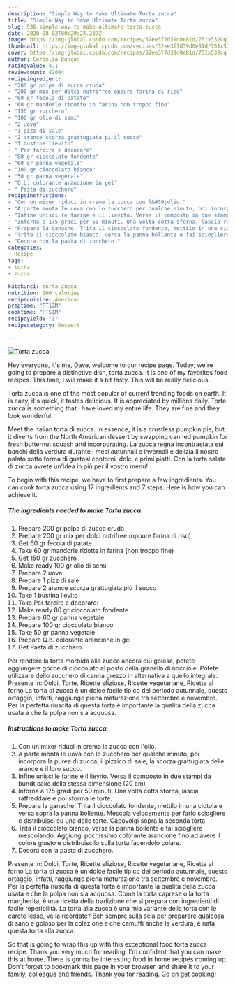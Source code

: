 ```yaml
---
description: "Simple Way to Make Ultimate Torta zucca"
title: "Simple Way to Make Ultimate Torta zucca"
slug: 936-simple-way-to-make-ultimate-torta-zucca
date: 2020-08-02T00:29:24.287Z
image: https://img-global.cpcdn.com/recipes/32ee3f7d39d0e81d/751x532cq70/torta-zucca-recipe-main-photo.jpg
thumbnail: https://img-global.cpcdn.com/recipes/32ee3f7d39d0e81d/751x532cq70/torta-zucca-recipe-main-photo.jpg
cover: https://img-global.cpcdn.com/recipes/32ee3f7d39d0e81d/751x532cq70/torta-zucca-recipe-main-photo.jpg
author: Cordelia Duncan
ratingvalue: 4.1
reviewcount: 42004
recipeingredient:
- "200 gr polpa di zucca cruda"
- "200 gr mix per dolci nutrifree oppure farina di riso"
- "60 gr fecola di patate"
- "60 gr mandorle ridotte in farina non troppo fine"
- "150 gr zucchero"
- "100 gr olio di semi"
- "2 uova"
- "1 pizz di sale"
- "2 arance scorza grattugiata pi il succo"
- "1 bustina lievito"
- " Per farcire e decorare"
- "80 gr cioccolato fondente"
- "60 gr panna vegetale"
- "100 gr cioccolato bianco"
- "50 gr panna vegetale"
- "Q.b. colorante arancione in gel"
- " Pasta di zucchero"
recipeinstructions:
- "Con un mixer riduci in crema la zucca con l&#39;olio."
- "A parte monta le uova con lo zucchero per qualche minuto, poi incorpora la purea di zucca, il pizzico di sale, la scorza grattugiata delle arance e il loro succo."
- "Infine unisci le farine e il lievito. Versa il composto in due stampi da bundt cake della stessa dimensione (20 cm)"
- "Inforna a 175 gradi per 50 minuti. Una volta cotta sforna, lascia raffreddare e poi sforma le torte."
- "Prepara la ganache. Trita il cioccolato fondente, mettilo in una ciotola e versa sopra la panna bollente. Mescola velocemente per farlo sciogliere e distribuisci su una delle torte. Capovolgi sopra la seconda torta."
- "Trita il cioccolato bianco, versa la panna bollente e fai sciogliere mescolando. Aggiungi pochissimo colorante arancione fino ad avere il colore giusto e distribuiscilo sulla torta facendolo colare."
- "Decora con la pasta di zucchero."
categories:
- Recipe
tags:
- torta
- zucca

katakunci: torta zucca 
nutrition: 100 calories
recipecuisine: American
preptime: "PT12M"
cooktime: "PT51M"
recipeyield: "3"
recipecategory: Dessert

---
```



![Torta zucca](https://img-global.cpcdn.com/recipes/32ee3f7d39d0e81d/751x532cq70/torta-zucca-recipe-main-photo.jpg)

Hey everyone, it's me, Dave, welcome to our recipe page. Today, we're going to prepare a distinctive dish, torta zucca. It is one of my favorites food recipes. This time, I will make it a bit tasty. This will be really delicious.

Torta zucca is one of the most popular of current trending foods on earth. It is easy, it's quick, it tastes delicious. It is appreciated by millions daily. Torta zucca is something that I have loved my entire life. They are fine and they look wonderful.

Meet the Italian torta di zucca. In essence, it is a crustless pumpkin pie, but it diverts from the North American dessert by swapping canned pumpkin for fresh butternut squash and incorporating. La zucca regna incontrastata sui banchi della verdura durante i mesi autunnali e invernali e delizia il nostro palato sotto forma di gustosi contorni, dolci e primi piatti. Con la torta salata di zucca avrete un&#39;idea in più per il vostro menù!


To begin with this recipe, we have to first prepare a few ingredients. You can cook torta zucca using 17 ingredients and 7 steps. Here is how you can achieve it.

<!--inarticleads1-->

##### The ingredients needed to make Torta zucca:

1. Prepare 200 gr polpa di zucca cruda
1. Prepare 200 gr mix per dolci nutrifree (oppure farina di riso)
1. Get 60 gr fecola di patate
1. Take 60 gr mandorle ridotte in farina (non troppo fine)
1. Get 150 gr zucchero
1. Make ready 100 gr olio di semi
1. Prepare 2 uova
1. Prepare 1 pizz di sale
1. Prepare 2 arance scorza grattugiata più il succo
1. Take 1 bustina lievito
1. Take  Per farcire e decorare:
1. Make ready 80 gr cioccolato fondente
1. Prepare 60 gr panna vegetale
1. Prepare 100 gr cioccolato bianco
1. Take 50 gr panna vegetale
1. Prepare Q.b. colorante arancione in gel
1. Get  Pasta di zucchero


Per rendere la torta morbida alla zucca ancora più golosa, potete aggiungere gocce di cioccolato al posto della granella di nocciole. Potete utilizzare dello zucchero di canna grezzo in alternativa a quello integrale. Presente in: Dolci, Torte, Ricette sfiziose, Ricette vegetariane, Ricette al forno La torta di zucca è un dolce facile tipico del periodo autunnale, questo ortaggio, infatti, raggiunge piena maturazione tra settembre e novembre. Per la perfetta riuscita di questa torta è importante la qualità della zucca usata e che la polpa non sia acquosa. 

<!--inarticleads2-->

##### Instructions to make Torta zucca:

1. Con un mixer riduci in crema la zucca con l&#39;olio.
1. A parte monta le uova con lo zucchero per qualche minuto, poi incorpora la purea di zucca, il pizzico di sale, la scorza grattugiata delle arance e il loro succo.
1. Infine unisci le farine e il lievito. Versa il composto in due stampi da bundt cake della stessa dimensione (20 cm)
1. Inforna a 175 gradi per 50 minuti. Una volta cotta sforna, lascia raffreddare e poi sforma le torte.
1. Prepara la ganache. Trita il cioccolato fondente, mettilo in una ciotola e versa sopra la panna bollente. Mescola velocemente per farlo sciogliere e distribuisci su una delle torte. Capovolgi sopra la seconda torta.
1. Trita il cioccolato bianco, versa la panna bollente e fai sciogliere mescolando. Aggiungi pochissimo colorante arancione fino ad avere il colore giusto e distribuiscilo sulla torta facendolo colare.
1. Decora con la pasta di zucchero.


Presente in: Dolci, Torte, Ricette sfiziose, Ricette vegetariane, Ricette al forno La torta di zucca è un dolce facile tipico del periodo autunnale, questo ortaggio, infatti, raggiunge piena maturazione tra settembre e novembre. Per la perfetta riuscita di questa torta è importante la qualità della zucca usata e che la polpa non sia acquosa. Come la torta caprese o la torta margherita, è una ricetta della tradizione che si prepara con ingredienti di facile reperibilità. La torta alla zucca è una mia variante della torta con le carote lesse, ve la ricordate? Beh sempre sulla scia per preparare qualcosa di sano e goloso per la colazione e che camuffi anche la verdura, è nata questa torta alla zucca. 

So that is going to wrap this up with this exceptional food torta zucca recipe. Thank you very much for reading. I'm confident that you can make this at home. There is gonna be interesting food in home recipes coming up. Don't forget to bookmark this page in your browser, and share it to your family, colleague and friends. Thank you for reading. Go on get cooking!
